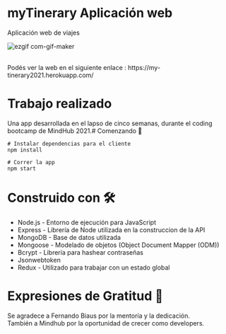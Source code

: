 # myTinerary Aplicación web 
Aplicación web de viajes <br/>

![ezgif com-gif-maker](https://user-images.githubusercontent.com/66225450/121558589-2c710000-c9ec-11eb-84e3-67c8c5c83323.gif)

<br/>
Podés ver la web en el siguiente enlace : https://my-tinerary2021.herokuapp.com/

# Trabajo realizado
Una app desarrollada en el lapso de cinco semanas, durante el coding bootcamp de MindHub 2021.# Comenzando  🚀
```
# Instalar dependencias para el cliente
npm install

# Correr la app
npm start

```
# Construido con 🛠️
- Node.js - Entorno de ejecución para JavaScript
- Express - Librería de Node utilizada en la construccion de la API
- MongoDB - Base de datos utilizada
- Mongoose - Modelado de objetos (Object Document Mapper (ODM))
- Bcrypt - Librería para hashear contraseñas
- Jsonwebtoken
- Redux - Utilizado para trabajar con un estado global

# Expresiones de Gratitud 🎁
Se agradece a Fernando Biaus por la mentoría y la dedicación. <br/>
También a Mindhub por la oportunidad de crecer como developers.
